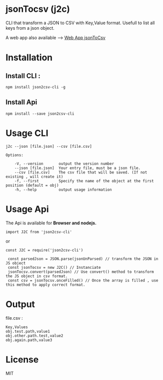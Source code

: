 # jsonTocsv (j2c)
CLI that transform a JSON to CSV with Key,Value format. Usefull to list all keys from a json object.

A web app also available -->
[Web App jsonToCsv](https://jsontocsv.paulrossethings.com/)

# Installation

## Install CLI :
```
npm install json2csv-cli -g
```

## Install Api
```
npm install --save json2csv-cli
```

# Usage CLI

```
j2c --json [file.json] --csv [file.csv]
```

```
Options:

    -V, --version       output the version number
    --json [file.json]  Your entry file, must be a json file.
    --csv [file.csv]    The csv file that will be saved. (If not existing , will create it)
    -f, --first         Specify the name of the object at the first position (default = obj)
    -h, --help          output usage information
```

# Usage Api

The Api is available for <strong>Browser and nodejs.</strong>

```
import J2C from 'json2csv-cli'
```
or
```
const J2C = require('json2csv-cli')
```

```
 const parsedJson = JSON.parse(jsonUnParsed) // transform the JSON in JS object
 const jsonTocsv = new J2C() // Instanciate
 jsonTocsv.convert(parsedJson) // Use convert() method to transform the JS object in csv format.
 const csv = jsonTocsv.onceFilled() // Once the array is filled , use this method to apply correct format.
```

# Output

file.csv :

```
Key,Values
obj.test.path,value1
obj.other.path.test,value2
obj.again.path,value3
```

# License 

MIT